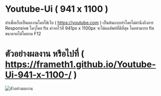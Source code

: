 # Youtube-Ui ( 941 x 1100 )
ทำเพื่อเก็บเป็นผลงานโดยใช้เว็บ ( https://youtube.com ) เป็นต้นเเบบทำโดยไม่คำนึงถึงการ Responsive ใดๆโดย fix ค่าจอไว้ที่ 941px x 1100px จะได้ผลลัพท์ที่ดีที่สุด
โดยสามารถ fix ขนาดจอได้โดยกด F12
# ตัวอย่างผลงาน หรือไปที่ ( https://frameth1.github.io/Youtube-Ui-941-x-1100-/ )
![ตัวอย่างผลงาน](https://github.com/FrameTH1/Youtube-Ui-941-x-1100-/blob/main/Example.png)
